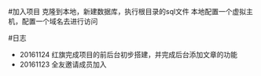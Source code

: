 #加入项目
克隆到本地，新建数据库，执行根目录的sql文件
本地配置一个虚拟主机，配置一个域名去进行访问

#日志
- 20161124 红旗完成项目的前后台初步搭建，并完成后台添加文章的功能
- 20161123 全友邀请成员加入
